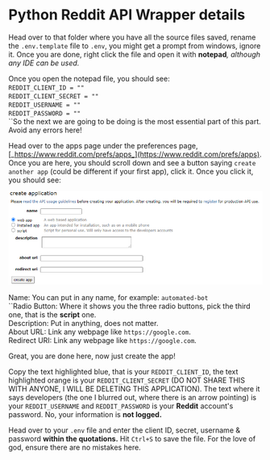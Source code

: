 # Python Reddit API Wrapper details

Head over to that folder where you have all the source files saved, rename the `.env.template` file to `.env`, you might get a prompt from windows, ignore it. Once you are done, right click the file and open it with **notepad**_, although any IDE can be used._&#x20;

Once you open the notepad file, you should see:\
`REDDIT_CLIENT_ID = ""`\
`REDDIT_CLIENT_SECRET = ""`\
`REDDIT_USERNAME = ""`\
`REDDIT_PASSWORD = ""`\
``So the next we are going to be doing is the most essential part of this part. Avoid any errors here!

Head over to the apps page under the preferences page, [_https://www.reddit.com/prefs/apps_](https://www.reddit.com/prefs/apps). Once you are here, you should scroll down and see a button saying `create another app` (could be different if your first app), click it. Once you click it, you should see:

![](<.gitbook/assets/image (6) (1).png>)

Name: You can put in any name, for example: `automated-bot`\
``Radio Button: Where it shows you the three radio buttons, pick the third one, that is the **script** one. \
Description: Put in anything, does not matter.\
About URL: Link any webpage like `https://google.com`. \
Redirect URI: Link any webpage like `https://google.com`.&#x20;

Great, you are done here, now just create the app!

Copy the text highlighted blue, that is your `REDDIT_CLIENT_ID`, the text highlighted orange is your `REDDIT_CLIENT_SECRET` (DO NOT SHARE THIS WITH ANYONE, I WILL BE DELETING THIS APPLICATION). The text where it says developers (the one I blurred out, where there is an arrow pointing) is your `REDDIT_USERNAME` and `REDDIT_PASSWORD` is your **Reddit** account's password. No, your information is **not logged.**

Head over to your `.env` file and enter the client ID, secret, username & password **within the quotations.** Hit `Ctrl+S` to save the file. For the love of god, ensure there are no mistakes here.
